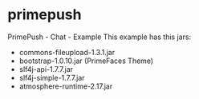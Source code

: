 primepush
=========

PrimePush - Chat - Example
This example has this jars: 

<ul>
  <li> commons-fileupload-1.3.1.jar </li>
  <li> bootstrap-1.0.10.jar (PrimeFaces Theme) </li>
  <li> slf4j-api-1.7.7.jar </li>
  <li> slf4j-simple-1.7.7.jar </li>
  <li> atmosphere-runtime-2.17.jar </li>
</ul>
